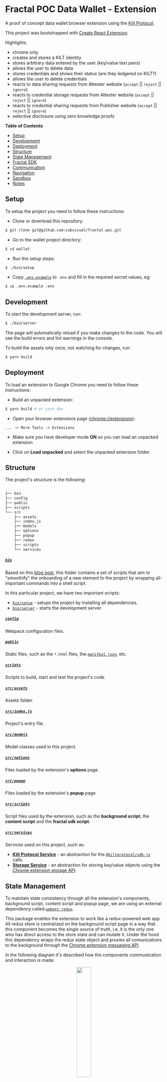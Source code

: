 Fractal **POC** Data Wallet - Extension
============

A proof of concept data wallet browser extension using the [Kilt Protocol](https://kilt.io).

This project was bootstrapped with [Create React Extension](https://github.com/VasilyShelkov/create-react-extension).

Highlights:
 * chrome only
 * creates and stores a KILT identity
 * stores arbitrary data entered by the user (key/value text pairs)
 * allows the user to delete data
 * stores credentials and shows their status (are they ledgered on KILT?)
 * allows the user to delete credentials
 * reacts to data sharing requests from Attester website (`accept` || `reject` || `ignore`)
 * reacts to credential storage requests from Attester website (`accept` || `reject` || `ignore`)
 * reacts to credential sharing requests from Publisher website (`accept` || `reject` || `ignore`)
 * selective disclosure using zero knowledge proofs

**Table of Contents**

* [Setup](#setup)
* [Development](#development)
* [Deployment](#deployment)
* [Structure](#structure)
* [State Management](#state-management)
* [Fractal SDK](#fractal-sdk)
* [Communication](#communication)
* [Navigation](#navigation)
* [Sandbox](#sandbox)
* [Notes](#notes)

## Setup
To setup the project you need to follow these instructions:

- Clone or download this repository:
```sh
$ git clone git@github.com:subvisual/fractal-poc.git
```

- Go to the wallet project directory:
```sh
$ cd wallet
```

- Run the setup steps:
```sh
$ ./bin/setup
```

- Copy [`.env.example`](https://github.com/subvisual/fractal-poc/blob/master/wallet/.env.example) to `.env` and fill in the required secret values, eg:
```sh
$ cp .env.example .env
```

## Development

To start the development server, run:

```sh
$ ./bin/server
```

The page will automatically reload if you make changes to the code.
You will see the build errors and lint warnings in the console.

To build the assets only once, not watching for changes, run:

```sh
$ yarn build
```

## Deployment

To load an extension to Google Chrome you need to follow these instructions:

- Build an unpacked extension:
```sh
$ yarn build # or yarn dev
```

- Open your browser extensions page ([chrome://extensions](chrome://extensions)):
```
... -> More Tools -> Extensions
```

- Make sure you have developer mode **ON** so you can load an unpacked extension

- Click on **Load unpacked** and select the unpacked extension folder.

## Structure

The project's structure is the following:

```sh
.
├── bin
├── config
├── public
├── scripts
└── src
    ├── assets
    ├── index.js
    ├── models
    ├── options
    ├── popup
    ├── redux
    ├── scripts
    └── services
```

##### [`bin`](https://github.com/subvisual/fractal-poc/blob/master/wallet/bin)

Based on this [blog post](https://subvisual.com/blog/posts/unsucking-your-project-onboarding), this folder contains a set of scripts that aim to "smoothify" the onboarding of a new element to the project by wrapping all-important commands into a shell script.

In this particular project, we have two important scripts:
* [`bin/setup`](https://github.com/subvisual/fractal-poc/blob/master/wallet/bin/setup) - setups the project by installing all dependencies.
* [`bin/server`](https://github.com/subvisual/fractal-poc/blob/master/wallet/bin/server) - starts the development server.

##### [`config`](https://github.com/subvisual/fractal-poc/blob/master/wallet/config)

Webpack configuration files.

##### [`public`](https://github.com/subvisual/fractal-poc/blob/master/wallet/public)

Static files, such as the `*.html` files, the [`manifest.json`](https://github.com/subvisual/fractal-poc/blob/master/wallet/public/manifest.json), etc.

##### [`scripts`](https://github.com/subvisual/fractal-poc/blob/master/wallet/scripts)

Scripts to build, start and test the project's code.

##### [`src/assets`](https://github.com/subvisual/fractal-poc/blob/master/wallet/src/assets)

Assets folder.

##### [`src/index.js`](https://github.com/subvisual/fractal-poc/blob/master/wallet/src/index.js)

Project's entry file.

##### [`src/models`](https://github.com/subvisual/fractal-poc/blob/master/wallet/src/models)

Model classes used in this project.

##### [`src/options`](https://github.com/subvisual/fractal-poc/blob/master/wallet/src/options)

Files loaded by the extension's **options** page.

##### [`src/popup`](https://github.com/subvisual/fractal-poc/blob/master/wallet/src/popup)

Files loaded by the extension's **popup** page.

##### [`src/scripts`](https://github.com/subvisual/fractal-poc/blob/master/wallet/src/scripts)

Script files used by the extension, such as the **background script**, the **content script** and the **fractal sdk script**.

##### [`src/services`](https://github.com/subvisual/fractal-poc/blob/master/wallet/src/services)

Services used on this project, such as:
* [**Kilt Protocol Service**](https://github.com/subvisual/fractal-poc/blob/master/wallet/src/services/kilt.js) - an abstraction for the [`@kiltprotocol/sdk-js`](https://github.com/KILTprotocol/sdk-js) calls.
* [**Storage Service**](https://github.com/subvisual/fractal-poc/blob/master/wallet/src/services/storage.js) - an abstraction for storing key/value objects using the [Chrome extension storage API](https://developer.chrome.com/docs/extensions/reference/storage/).

## State Management

To maintain state consistency through all the extension's components, background script, content script and popup page, we are using an external dependency called [`webext-redux`](https://github.com/tshaddix/webext-redux).

This package enables the extension to work like a redux-powered web app. All redux store is centralized on the background script page in a way that this component becomes the single source of truth, i.e, it is the only one who has direct access to the store state and can mutate it. Under the hood this dependency wraps the redux state object and proxies all comunications to the background through the [Chrome extension messaging API](https://developer.chrome.com/docs/extensions/mv3/messaging/).

In the following diagram it's described how the components communication and interaction is made:
<p align="center">
 <img src="docs/webext_diagram.png" width="30%">
</p>

On load the popup needs to wait for the background script to be ready to receive messages, so he sends him a message and waits for the reply to continue. Then he can start asking the background script for the store state or start dispatching actions to mutate it. Every action dispatched by the components is proxied to the background, which will soon handle it and broadcast the new state back to the components.

This architecture allows us not only to off-load computation work to the background script but also to have a centralized source of truth that can be shared through all extension's UI components.

For state persistence, we decided to use [Chrome extension storage API](https://developer.chrome.com/docs/extensions/reference/storage/), which will store the data on a Google server and automatically sync to any Chrome browser that the user is logged into.

## Navigation

For performing navigation between the extension's different pages, we decided to use [react-router](https://github.com/ReactTraining/react-router). This package offers a collection of navigational components that can be used to define bookmarkable URLs in a declarative way.

For the popup page, the routes are defined at the [`src/popup/app/index.js`](https://github.com/subvisual/fractal-poc/blob/master/wallet/src/popup/app/index.js) file, where it's possible to find a set of routes being mapped to the respective view components. These view components are defined in the [`src/popup/views`](https://github.com/subvisual/fractal-poc/blob/master/wallet/src/popup/views) folder.


## Fractal SDK

The `Attester` and `Publisher` webpages need to interact with the background script in order to register all kinds of requests, check if the extension is available on the browser, get the claimer public identity, etc.

In order to abstract this communication, we created an SDK that the content script will inject into the running page's window object. This SDK consists on a `Fractal` object with an `Attester` and `Publisher` objects, each one with a set of methods that will be called on each page and will be proxied by the content script to the background script to be handled.

## Communication

## Sandbox

## Notes
### Storing data on a chrome server may result in data breaches
Since the chrome storage area isn't encrypted, confidential user information should not be stored in plaintext. This can be easily fixed using a secure password-based encryption algorithm, where a user will need to insert his password every time he opens the browser.
